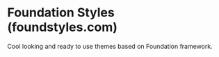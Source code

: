 Foundation Styles (foundstyles.com)
===================================

Cool looking and ready to use themes based on Foundation framework.